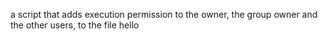 a script that adds execution permission to the owner, the group owner and the other users, to the file hello





